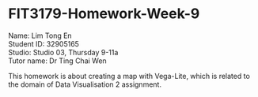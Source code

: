 # FIT3179-Homework-Week-9
Name: Lim Tong En <br>
Student ID: 32905165 <br>
Studio: Studio 03, Thursday 9-11a <br>
Tutor name: Dr Ting Chai Wen <br>

This homework is about creating a map with Vega-Lite, which is related to the domain of Data Visualisation 2 assignment.